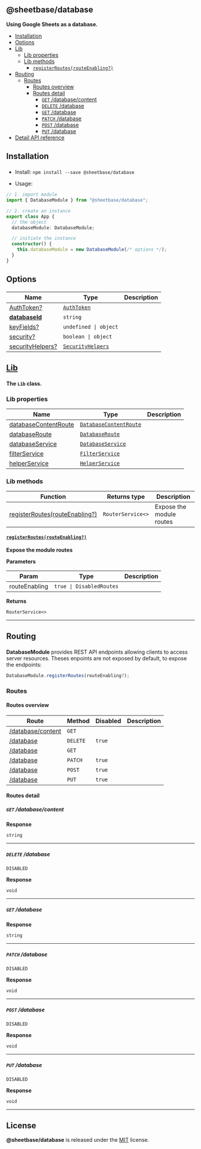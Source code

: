 <section id="head" data-note="AUTO-GENERATED CONTENT, DO NOT EDIT DIRECTLY!">

# @sheetbase/database

**Using Google Sheets as a database.**

</section>

<section id="tocx" data-note="AUTO-GENERATED CONTENT, DO NOT EDIT DIRECTLY!">

- [Installation](#installation)
- [Options](#options)
- [Lib](#lib)
  - [Lib properties](#lib-properties)
  - [Lib methods](#lib-methods)
    - [`registerRoutes(routeEnabling?)`](#lib-registerroutes-0)
- [Routing](#routing)
  - [Routes](#routing-routes)
    - [Routes overview](#routing-routes-overview)
    - [Routes detail](#routing-routes-detail)
      - [`GET` /database/content](#GET__database_content)
      - [`DELETE` /database](#DELETE__database)
      - [`GET` /database](#GET__database)
      - [`PATCH` /database](#PATCH__database)
      - [`POST` /database](#POST__database)
      - [`PUT` /database](#PUT__database)
- [Detail API reference](https://sheetbase.github.io/database)


</section>

<section id="installation" data-note="AUTO-GENERATED CONTENT, DO NOT EDIT DIRECTLY!">

<h2><a name="installation"><p>Installation</p>
</a></h2>

- Install: `npm install --save @sheetbase/database`

- Usage:

```ts
// 1. import module
import { DatabaseModule } from "@sheetbase/database";

// 2. create an instance
export class App {
  // the object
  databaseModule: DatabaseModule;

  // initiate the instance
  constructor() {
    this.databaseModule = new DatabaseModule(/* options */);
  }
}
```

</section>

<section id="options" data-note="AUTO-GENERATED CONTENT, DO NOT EDIT DIRECTLY!">

<h2><a name="options"><p>Options</p>
</a></h2>

| Name                                                                                             | Type                                                                                                                            | Description |
| ------------------------------------------------------------------------------------------------ | ------------------------------------------------------------------------------------------------------------------------------- | ----------- |
| [AuthToken?](https://sheetbase.github.io/database/interfaces/options.html#authtoken)             | <code><a href="https://sheetbase.github.io/database/globals.html" target="_blank">AuthToken</a></code>                          |             |
| [**databaseId**](https://sheetbase.github.io/database/interfaces/options.html#databaseid)        | <code>string</code>                                                                                                             |             |
| [keyFields?](https://sheetbase.github.io/database/interfaces/options.html#keyfields)             | <code>undefined \| object</code>                                                                                                |             |
| [security?](https://sheetbase.github.io/database/interfaces/options.html#security)               | <code>boolean \| object</code>                                                                                                  |             |
| [securityHelpers?](https://sheetbase.github.io/database/interfaces/options.html#securityhelpers) | <code><a href="https://sheetbase.github.io/database/interfaces/securityhelpers.html" target="_blank">SecurityHelpers</a></code> |             |

</section>

<section id="lib" data-note="AUTO-GENERATED CONTENT, DO NOT EDIT DIRECTLY!">

<h2><a name="lib" href="https://sheetbase.github.io/database/classes/lib.html"><p>Lib</p>
</a></h2>

**The `Lib` class.**

<h3><a name="lib-properties"><p>Lib properties</p>
</a></h3>

| Name                                                                                               | Type                                                                                                                                   | Description |
| -------------------------------------------------------------------------------------------------- | -------------------------------------------------------------------------------------------------------------------------------------- | ----------- |
| [databaseContentRoute](https://sheetbase.github.io/database/classes/lib.html#databasecontentroute) | <code><a href="https://sheetbase.github.io/database/classes/databasecontentroute.html" target="_blank">DatabaseContentRoute</a></code> |             |
| [databaseRoute](https://sheetbase.github.io/database/classes/lib.html#databaseroute)               | <code><a href="https://sheetbase.github.io/database/classes/databaseroute.html" target="_blank">DatabaseRoute</a></code>               |             |
| [databaseService](https://sheetbase.github.io/database/classes/lib.html#databaseservice)           | <code><a href="https://sheetbase.github.io/database/classes/databaseservice.html" target="_blank">DatabaseService</a></code>           |             |
| [filterService](https://sheetbase.github.io/database/classes/lib.html#filterservice)               | <code><a href="https://sheetbase.github.io/database/classes/filterservice.html" target="_blank">FilterService</a></code>               |             |
| [helperService](https://sheetbase.github.io/database/classes/lib.html#helperservice)               | <code><a href="https://sheetbase.github.io/database/classes/helperservice.html" target="_blank">HelperService</a></code>               |             |

<h3><a name="lib-methods"><p>Lib methods</p>
</a></h3>

| Function                                                | Returns type                 | Description              |
| ------------------------------------------------------- | ---------------------------- | ------------------------ |
| [registerRoutes(routeEnabling?)](#lib-registerroutes-0) | <code>RouterService<></code> | Expose the module routes |

<h4><a name="lib-registerroutes-0" href="https://sheetbase.github.io/database/classes/lib.html#registerroutes"><p><code>registerRoutes(routeEnabling?)</code></p>
</a></h4>

**Expose the module routes**

**Parameters**

| Param         | Type                                | Description |
| ------------- | ----------------------------------- | ----------- |
| routeEnabling | <code>true \| DisabledRoutes</code> |             |

**Returns**

<code>RouterService<></code>

---

</section>

<section id="routing" data-note="AUTO-GENERATED CONTENT, DO NOT EDIT DIRECTLY!">

<h2><a name="routing"><p>Routing</p>
</a></h2>

**DatabaseModule** provides REST API endpoints allowing clients to access server resources. Theses enpoints are not exposed by default, to expose the endpoints:

```ts
DatabaseModule.registerRoutes(routeEnabling?);
```

<h3><a name="routing-routes"><p>Routes</p>
</a></h3>

<h4><a name="routing-routes-overview"><p>Routes overview</p>
</a></h4>

| Route                                       | Method   | Disabled | Description |
| ------------------------------------------- | -------- | -------- | ----------- |
| [/database/content](#GET__database_content) | `GET`    |          |             |
| [/database](#DELETE__database)              | `DELETE` | `true`   |             |
| [/database](#GET__database)                 | `GET`    |          |             |
| [/database](#PATCH__database)               | `PATCH`  | `true`   |             |
| [/database](#POST__database)                | `POST`   | `true`   |             |
| [/database](#PUT__database)                 | `PUT`    | `true`   |             |

<h4><a name="routing-routes-detail"><p>Routes detail</p>
</a></h4>

<h5><a name="GET__database_content"><p><code>GET</code> /database/content</p>
</a></h5>

**Response**

`string`

---

<h5><a name="DELETE__database"><p><code>DELETE</code> /database</p>
</a></h5>

`DISABLED`

**Response**

`void`

---

<h5><a name="GET__database"><p><code>GET</code> /database</p>
</a></h5>

**Response**

`string`

---

<h5><a name="PATCH__database"><p><code>PATCH</code> /database</p>
</a></h5>

`DISABLED`

**Response**

`void`

---

<h5><a name="POST__database"><p><code>POST</code> /database</p>
</a></h5>

`DISABLED`

**Response**

`void`

---

<h5><a name="PUT__database"><p><code>PUT</code> /database</p>
</a></h5>

`DISABLED`

**Response**

`void`

---

</section>

<section id="license" data-note="AUTO-GENERATED CONTENT, DO NOT EDIT DIRECTLY!">

## License

**@sheetbase/database** is released under the [MIT](https://github.com/sheetbase/database/blob/master/LICENSE) license.

</section>
